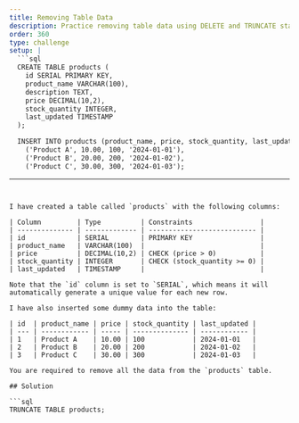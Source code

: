 ```yaml
---
title: Removing Table Data
description: Practice removing table data using DELETE and TRUNCATE statements
order: 360
type: challenge
setup: |
  ```sql
  CREATE TABLE products (
    id SERIAL PRIMARY KEY,
    product_name VARCHAR(100),
    description TEXT,
    price DECIMAL(10,2),
    stock_quantity INTEGER,
    last_updated TIMESTAMP
  );

  INSERT INTO products (product_name, price, stock_quantity, last_updated) VALUES
    ('Product A', 10.00, 100, '2024-01-01'),
    ('Product B', 20.00, 200, '2024-01-02'),
    ('Product C', 30.00, 300, '2024-01-03');
  ```
---
```


I have created a table called `products` with the following columns:

| Column         | Type          | Constraints                 |
| -------------- | ------------- | --------------------------- |
| id             | SERIAL        | PRIMARY KEY                 |
| product_name   | VARCHAR(100)  |                             |
| price          | DECIMAL(10,2) | CHECK (price > 0)           |
| stock_quantity | INTEGER       | CHECK (stock_quantity >= 0) |
| last_updated   | TIMESTAMP     |                             |

Note that the `id` column is set to `SERIAL`, which means it will automatically generate a unique value for each new row.

I have also inserted some dummy data into the table:

| id  | product_name | price | stock_quantity | last_updated |
| --- | ------------ | ----- | -------------- | ------------ |
| 1   | Product A    | 10.00 | 100            | 2024-01-01   |
| 2   | Product B    | 20.00 | 200            | 2024-01-02   |
| 3   | Product C    | 30.00 | 300            | 2024-01-03   |

You are required to remove all the data from the `products` table.

## Solution

```sql
TRUNCATE TABLE products;
```
